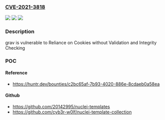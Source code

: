### [CVE-2021-3818](https://cve.mitre.org/cgi-bin/cvename.cgi?name=CVE-2021-3818)
![](https://img.shields.io/static/v1?label=Product&message=getgrav%2Fgrav&color=blue)
![](https://img.shields.io/static/v1?label=Version&message=%3C%201.7.22%20&color=brighgreen)
![](https://img.shields.io/static/v1?label=Vulnerability&message=CWE-565%20Reliance%20on%20Cookies%20without%20Validation%20and%20Integrity%20Checking&color=brighgreen)

### Description

grav is vulnerable to Reliance on Cookies without Validation and Integrity Checking

### POC

#### Reference
- https://huntr.dev/bounties/c2bc65af-7b93-4020-886e-8cdaeb0a58ea

#### Github
- https://github.com/20142995/nuclei-templates
- https://github.com/cyb3r-w0lf/nuclei-template-collection

